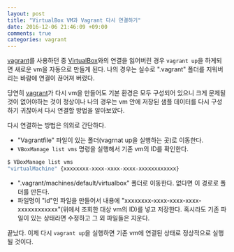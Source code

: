 ```yaml
---
layout: post
title: "VirtualBox VM과 Vagrant 다시 연결하기"
date: 2016-12-06 21:46:09 +09:00
comments: true
categories: vagrant
---
```


[vagrant](https://www.vagrantup.com/)를 사용하던 중 [VirtualBox](https://www.virtualbox.org/)와의 연결을 잃어버린 경우 `vagrant up`을 하게되면 새로운 vm을 자동으로 만들게 된다. 나의 경우는 실수로 ".vagrant" 폴더를 지워버리는 바람에 연결이 끊어져 버렸다.

당연히 [vagrant](https://www.vagrantup.com/)가 다시 vm을 만들어도 기본 환경은 모두 구성되어 있으니 크게 문제될 것이 없어야하는 것이 정상이나 나의 경우는 vm 안에 저장된 샘플 데이터를 다시 구성하기 귀찮아서 다시 연결할 방법을 알아보았다.

다시 연결하는 방법은 의외로 간단하다.

* "Vagrantfile" 파일이 있는 폴더(vagrnat up을 실행하는 곳)로 이동한다.
* `VBoxManage list vms` 명령을 실행해서 기존 vm의 ID를 확인한다.

```bash
$ VBoxManage list vms
"virtualMachine" {xxxxxxxx-xxxx-xxxx-xxxx-xxxxxxxxxxxx}
```

* ".vagrant/machines/default/virtualbox" 폴더로 이동한다. 없다면 이 경로로 폴더를 만든다.
* 파일명이 "id"인 파일을 만들어서 내용에 "xxxxxxxx-xxxx-xxxx-xxxx-xxxxxxxxxxxx"(위에서 조회한 대상 vm의 ID)를 넣고 저장한다. 혹시라도 기존 파일이 있는 상태라면 수정하고 그 외 파일들은 지운다.

끝났다. 이제 다시 `vagrant up`을 실행하면 기존 vm에 연결된 상태로 정상적으로 실행될 것이다.
